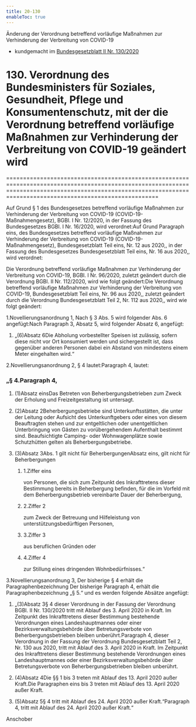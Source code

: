 ```yaml
---
title: 20-130
enableToc: true
---
```


Änderung der Verordnung betreffend vorläufige Maßnahmen zur Verhinderung der Verbreitung von COVID-19
* kundgemacht im [Bundesgesetzblatt II Nr. 130/2020](https://www.ris.bka.gv.at/eli/bgbl/II/2020/130)

# 130\. Verordnung des Bundesministers für Soziales, Gesundheit, Pflege und Konsumentenschutz, mit der die Verordnung betreffend vorläufige Maßnahmen zur Verhinderung der Verbreitung von COVID-19 geändert wird
===============================================================================================================================================================================================================

Auf Grund § 1 des Bundesgesetzes betreffend vorläufige Maßnahmen zur Verhinderung der Verbreitung von COVID-19 (COVID-19-Maßnahmengesetz), BGBl. I Nr. 12/2020, in der Fassung des Bundesgesetzes BGBl. I Nr. 16/2020, wird verordnet:Auf Grund Paragraph eins, des Bundesgesetzes betreffend vorläufige Maßnahmen zur Verhinderung der Verbreitung von COVID-19 (COVID-19-Maßnahmengesetz), Bundesgesetzblatt Teil eins, Nr. 12 aus 2020,, in der Fassung des Bundesgesetzes Bundesgesetzblatt Teil eins, Nr. 16 aus 2020,, wird verordnet:

Die Verordnung betreffend vorläufige Maßnahmen zur Verhinderung der Verbreitung von COVID-19, BGBl. I Nr. 96/2020, zuletzt geändert durch die Verordnung BGBl. II Nr. 112/2020, wird wie folgt geändert:Die Verordnung betreffend vorläufige Maßnahmen zur Verhinderung der Verbreitung von COVID-19, Bundesgesetzblatt Teil eins, Nr. 96 aus 2020,, zuletzt geändert durch die Verordnung Bundesgesetzblatt Teil 2, Nr. 112 aus 2020,, wird wie folgt geändert:

1.Novellierungsanordnung 1, Nach § 3 Abs. 5 wird folgender Abs. 6 angefügt:Nach Paragraph 3, Absatz 5, wird folgender Absatz 6, angefügt:

1.  „(6)Absatz 6Die Abholung vorbestellter Speisen ist zulässig, sofern diese nicht vor Ort konsumiert werden und sichergestellt ist, dass gegenüber anderen Personen dabei ein Abstand von mindestens einem Meter eingehalten wird.“
    

2.Novellierungsanordnung 2, § 4 lautet:Paragraph 4, lautet:

### „§ 4.Paragraph 4,

1.  (1)Absatz einsDas Betreten von Beherbergungsbetrieben zum Zweck der Erholung und Freizeitgestaltung ist untersagt.
    
2.  (2)Absatz 2Beherbergungsbetriebe sind Unterkunftsstätten, die unter der Leitung oder Aufsicht des Unterkunftgebers oder eines von diesem Beauftragten stehen und zur entgeltlichen oder unentgeltlichen Unterbringung von Gästen zu vorübergehendem Aufenthalt bestimmt sind. Beaufsichtigte Camping- oder Wohnwagenplätze sowie Schutzhütten gelten als Beherbergungsbetriebe.
    
3.  (3)Absatz 3Abs. 1 gilt nicht für BeherbergungenAbsatz eins, gilt nicht für Beherbergungen
    
    1.  1.Ziffer eins
        
        von Personen, die sich zum Zeitpunkt des Inkrafttretens dieser Bestimmung bereits in Beherbergung befinden, für die im Vorfeld mit dem Beherbergungsbetrieb vereinbarte Dauer der Beherbergung,
        
    2.  2.Ziffer 2
        
        zum Zweck der Betreuung und Hilfeleistung von unterstützungsbedürftigen Personen,
        
    3.  3.Ziffer 3
        
        aus beruflichen Gründen oder
        
    4.  4.Ziffer 4
        
        zur Stillung eines dringenden Wohnbedürfnisses.“
        
    

3.Novellierungsanordnung 3, Der bisherige § 4 erhält die Paragraphenbezeichnung Der bisherige Paragraph 4, erhält die Paragraphenbezeichnung „§ 5.“ und es werden folgende Absätze angefügt:

1.  „(3)Absatz 3§ 4 dieser Verordnung in der Fassung der Verordnung BGBl. II Nr. 130/2020 tritt mit Ablauf des 3. April 2020 in Kraft. Im Zeitpunkt des Inkrafttretens dieser Bestimmung bestehende Verordnungen eines Landeshauptmannes oder einer Bezirksverwaltungsbehörde über Betretungsverbote von Beherbergungsbetrieben bleiben unberührt.Paragraph 4, dieser Verordnung in der Fassung der Verordnung Bundesgesetzblatt Teil 2, Nr. 130 aus 2020, tritt mit Ablauf des 3. April 2020 in Kraft. Im Zeitpunkt des Inkrafttretens dieser Bestimmung bestehende Verordnungen eines Landeshauptmannes oder einer Bezirksverwaltungsbehörde über Betretungsverbote von Beherbergungsbetrieben bleiben unberührt.
    
2.  (4)Absatz 4Die §§ 1 bis 3 treten mit Ablauf des 13. April 2020 außer Kraft.Die Paragraphen eins bis 3 treten mit Ablauf des 13. April 2020 außer Kraft.
    
3.  (5)Absatz 5§ 4 tritt mit Ablauf des 24. April 2020 außer Kraft.“Paragraph 4, tritt mit Ablauf des 24. April 2020 außer Kraft.“
    

Anschober